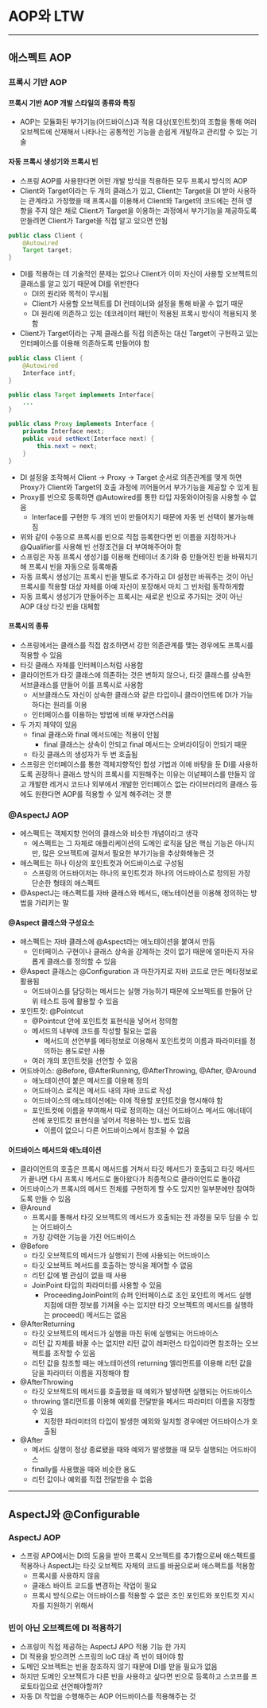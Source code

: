 # AOP와 LTW

------------

## 애스펙트 AOP

### 프록시 기반 AOP

#### 프록시 기반 AOP 개발 스타일의 종류와 특징

- AOP는 모듈화된 부가기능(어드바이스)과 적용 대상(포인트컷)의 조합을 통해 여러 오브젝트에 산재해서 나타나는 공통적인 기능을
손쉽게 개발하고 관리할 수 있는 기술

#### 자동 프록시 생성기와 프록시 빈

- 스프링 AOP를 사용한다면 어떤 개발 방식을 적용하든 모두 프록시 방식의 AOP
- Client와 Target이라는 두 개의 클래스가 있고, Client는 Target을 DI 받아 사용하는 관계라고 가정했을 때 프록시를 이용해서
Client와 Target의 코드에는 전혀 영향을 주지 않은 채로 Client가 Target을 이용하는 과정에서 부가기능을 제공하도록 만들려면 Client가 Target을
직접 알고 있으면 안됨

```java
public class Client {
    @Autowired
    Target target;
}
```

- DI를 적용하는 데 기술적인 문제는 없으나 Client가 이미 자신이 사용할 오브젝트의 클래스를 알고 있기 때문에 DI를 위반한다
  - DI의 원리와 목적이 무시됨
  - Client가 사용할 오브젝트를 DI 컨테이너와 설정을 통해 바꿀 수 없기 때문
  - DI 원리에 의존하고 있는 데코레이터 패턴이 적용된 프록시 방식이 적용되지 못함
- Client가 Target이라는 구체 클래스를 직접 의존하는 대신 Target이 구현하고 있는 인터페이스를 이용해 의존하도록 만들어야 함

```java
public class Client {
    @Autowired
    Interface intf;
}

public class Target implements Interface{
    ...
}

public class Proxy implements Interface {
    private Interface next;
    public void setNext(Interface next) {
        this.next = next;
    }
}
```

- DI 설정을 조작해서 Client -> Proxy -> Target 순서로 의존관계를 맺게 하면 Proxy가 Client와 Target의 호출 과정에 끼어들어서 부가기능을 제공할 수 있게 됨
- Proxy를 빈으로 등록하면 @Autowired를 통한 타입 자동와이어링을 사용할 수 없음
  - Interface를 구현한 두 개의 빈이 만들어지기 때문에 자동 빈 선택이 불가능해짐
- 위와 같이 수동으로 프록시를 빈으로 직접 등록한다면 빈 이름을 지정하거나 @Qualifier를 사용해 빈 선정조건을 더 부여해주어야 함
- 스프링은 자동 프록시 생성기를 이용해 컨테이너 초기화 중 만들어진 빈을 바꿔치기해 프록시 빈을 자동으로 등록해줌
- 자동 프록시 생성기는 프록시 빈을 별도로 추가하고 DI 설정만 바꿔주는 것이 아닌 프록시를 적용할 대상 자체를 아예 자신이 포장해서 마치 그 빈처럼 동작하게함
- 자동 프록시 생성기가 만들어주는 프록시는 새로운 빈으로 추가되는 것이 아닌 AOP 대상 타깃 빈을 대체함

#### 프록시의 종류

- 스프링에서는 클래스를 직접 참조하면서 강한 의존관계를 맺는 경우에도 프록시를 적용할 수 있음
- 타깃 클래스 자체를 인터페이스처럼 사용함
- 클라이언트가 타깃 클래스에 의존하는 것은 변하지 않으나, 타깃 클래스를 상속한 서브클래스를 만들어 이를 프록시로 사용함
  - 서브클래스도 자신이 상속한 클래스와 같은 타입이니 클라이언트에 DI가 가능하다는 원리를 이용
  - 인터페이스를 이용하는 방법에 비해 부자연스러움
- 두 가지 제약이 있음
  - final 클래스와 final 메서드에는 적용이 안됨
    - final 클래스는 상속이 안되고 final 메서드는 오버라이딩이 안되기 때문
  - 타깃 클래스의 생성자가 두 번 호출됨
- 스프링은 인터페이스를 통한 객체지향적인 합성 기법과 이에 바탕을 둔 DI를 사용하도록 권장하나 클래스 방식의 프록시를 지원해주는 이유는
이넡페이스를 만들지 않고 개발한 레거시 코드나 외부에서 개발한 인터페이스 없는 라이브러리의 클래스 등에도 원한다면 AOP를 적용할 수 있게 해주려는 것 뿐

### @AspectJ AOP

- 에스펙트는 객체지향 언어의 클래스와 비슷한 개념이라고 생각
  - 에스펙트는 그 자체로 애플리케이션의 도메인 로직을 담은 핵심 기능은 아니지만, 많은 오브젝트에 걸쳐서 필요한 부가기능을 추상화해놓은 것
- 애스펙트는 하나 이상의 포인트컷과 어드바이스로 구성됨
  - 스프링의 어드바이저는 하나의 포인트컷과 하나의 어드바이스로 정의된 가장 단순한 형태의 애스펙트
- @AspectJ는 애스펙트를 자바 클래스와 메서드, 애노테이션을 이용해 정의하는 방법을 가리키는 말

#### @Aspect 클래스와 구성요소

- 애스펙트는 자바 클래스에 @Aspect라는 애노테이션을 붙여서 만듬
  - 인터페이스 구현이나 클래스 상속을 강제하는 것이 없기 때문에 얼마든지 자유롭게 클래스를 정의할 수 있음
- @Aspect 클래스는 @Configuration 과 마찬가지로 자바 코드로 만든 메타정보로 활용됨
  - 어드바이스를 담당하는 메서드는 실행 가능하기 때문에 오브젝트를 만들어 단위 테스트 등에 활용할 수 있음
- 포인트컷: @Pointcut
  - @Pointcut 안에 포인트컷 표현식을 넣어서 정의함
  - 메서드의 내부에 코드를 작성할 필요는 없음
    - 메서드의 선언부를 메타정보로 이용해서 포인트컷의 이름과 파라미터를 정의하는 용도로만 사용
  - 여러 개의 포인트컷을 선언할 수 있음
- 어드바이스: @Before, @AfterRunning, @AfterThrowing, @After, @Around
  - 애노테이션이 붙은 메서드를 이용해 정의
  - 어드바이스 로직은 메서드 내의 자바 코드로 작성
  - 어드바이스의 애노테이션에는 이에 적용할 포인트컷을 명시해야 함
  - 포인트컷에 이름을 부여해서 따로 정의하는 대신 어드바이스 메서드 애너테이션에 포인트컷 표현식을 넣어서 적용하는 방ㄴ법도 있음
    - 이름이 없으니 다른 어드바이스에서 참조될 수 없음

#### 어드바이스 메서드와 애노테이션

- 클라이언트의 호출은 프록시 메서드를 거쳐서 타깃 메서드가 호출되고 타깃 메서드가 끝나면 다시 프록시 메서드로 돌아왔다가 최종적으로 클라이언트로 돌아감
- 어드바이스가 프록시의 메서드 전체를 구현하게 할 수도 있지만 일부분에만 참여하도록 만들 수 있음
- @Around
  - 프록시를 통해서 타깃 오브젝트의 메서드가 호출되는 전 과정을 모두 담을 수 있는 어드바이스
  - 가장 강력한 기능을 가진 어드바이스
- @Before
  - 타깃 오브젝트의 메서드가 실행되기 전에 사용되는 어드바이스
  - 타깃 오브젝트 메서드를 호출하는 방식을 제어할 수 없음
  - 리턴 값에 별 관심이 없을 때 사용
  - JoinPoint 타입의 파라미터를 사용할 수 있음
    - ProceedingJoinPoint의 슈퍼 인터페이스로 조인 포인트의 메서드 실행 지점에 대한 정보를 가져올 수는 있지만
    타깃 오브젝트의 메서드를 실행하는 proceed() 메서드는 없음
- @AfterReturning
  - 타깃 오브젝트의 메서드가 실행을 마친 뒤에 실행되는 어드바이스
  - 리턴 값 자체를 바꿀 수는 없지만 리턴 값이 레퍼런스 타입이라면 참조하는 오브젝트를 조작할 수 있음
  - 리턴 값을 참조할 때는 애노테이션의 returning 엘리먼트를 이용해 리턴 값을 담을 파라미터 이름을 지정해야 함
- @AfterThrowing
  - 타깃 오브젝트의 메서드를 호출했을 때 예외가 발생하면 실행되는 어드바이스
  - throwing 엘리먼트를 이용해 예외를 전달받을 메서드 파라미터 이름을 지정할 수 있음
    - 지정한 파라미터의 타입이 발생한 예외와 일치할 경우에만 어드바이스가 호출됨
- @After
  - 메서드 실행이 정상 종료됐을 때와 예외가 발생했을 때 모두 실행되는 어드바이스
  - finally를 사용했을 때와 비슷한 용도
  - 리턴 값이나 예외를 직접 전달받을 수 없음

---------

## AspectJ와 @Configurable

### AspectJ AOP

- 스프링 APO에서는 DI의 도움을 받아 프록시 오브젝트를 추가함으로써 애스펙트를 적용하나 AspectJ는 타깃 오브젝트 자체의 코드를
바꿈으로써 애스펙트를 적용함
  - 프록시를 사용하지 않음
  - 클래스 바이트 코드를 변경하는 작업이 필요
  - 프록시 방식으로는 어드바이스를 적용할 수 없은 조인 포인트와 포인트컷 지시자를 지원하기 위해서

### 빈이 아닌 오브젝트에 DI 적용하기

- 스프링이 직접 제공하는 AspectJ APO 적용 기능 한 가지
- DI 적용을 받으려면 스프링의 IoC 대상 즉 빈이 돼어야 함
- 도메인 오브젝트는 빈을 참조하지 않기 때문에 DI를 받을 필요가 없음
- 하지만 도메인 오브젝트가 다른 빈을 사용하고 싶다면 빈으로 등록하고 스코프를 프로토타입으로 선언해야할까?
- 자동 DI 작업을 수행해주는 AOP 어드바이스를 적용해주는 것
